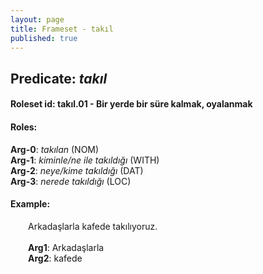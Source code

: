```yaml
---
layout: page
title: Frameset - takıl
published: true
---
```

<h2>Predicate: <i>takıl</i></h2>
<h4>Roleset id: takıl.01 - Bir yerde bir süre kalmak, oyalanmak<br>
<h4>Roles:</h4>
<b>Arg-0</b>: <i>takılan</i>  (NOM) <br>
<b>Arg-1</b>: <i>kiminle/ne ile takıldığı</i>  (WITH) <br>
<b>Arg-2</b>: <i>neye/kime takıldığı</i>  (DAT) <br>
<b>Arg-3</b>: <i>nerede takıldığı</i>  (LOC) <br>
<h4>Example:</h4>
&emsp;&emsp;Arkadaşlarla kafede takılıyoruz.<br><br>
&emsp;&emsp;<b>Arg1</b>:  Arkadaşlarla<br>
&emsp;&emsp;<b>Arg2</b>:  kafede<br>

